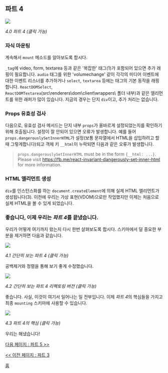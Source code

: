 ## 파트 4

[![](https://twisger.github.io/Under-the-hood-ReactJS/master/stack/images/4/part-4.svg)](https://twisger.github.io/Under-the-hood-ReactJS/master/stack/images/4/part-4.svg)

<em>4.0 파트 4 (클릭 가능)</em>

### 자식 마운팅

계속해서 `mount` 메소드를 알아보도록 합시다.

`_tag`에 video, form, textarea 등과 같은 '복잡한' 태그(1)가 포함되어 있으면 추가 래핑이 필요합니다. `audio` 태그를 위한 'volumechange' 같이 각각의 미디어 이벤트에 대한 이벤트 리스너를 추가하거나 `select`, `textarea` 등에는 태그의 기본 동작을 래핑합니다.
`ReactDOMSelect`, `ReactDOMTextarea`(src\renderers\dom\client\wrappers\ 폴더 내부)과 같은 엘리먼트를 위한 래퍼가 많이 있습니다. 지금의 경우는 단지 `div`이고, 추가 처리는 없습니다.

### Props 유효성 검사

다음으로, 유효성 검사 메서드는 단지 내부 `props`가 올바르게 설정되었는지를 확인하기 위해 호출됩니다. 설정이 잘 안되어 있으면 오류가 발생합니다. 예를 들어 `props.dangerouslySetInnerHTML`가 설정(보통 문자열에서 HTML을 삽입하려고 할 때 그렇게합니다)되고 객체 키 `__html`이 누락되면 다음과 같은 오류가 발생합니다.

> `props.dangerouslySetInnerHTML` must be in the form `{__html: ...}`.  Please visit https://fb.me/react-invariant-dangerously-set-inner-html for more information.

### HTML 엘리먼트 생성 

`div`를 인스턴스화를 하는 `document.createElement`에 의해 실제 HTML 엘리먼트가 생성됩니다(3). 이전에 우리는 가상 표현(VDOM)으로만 작업했지만 이제는 처음으로 실제 HTML을 볼 수 있게 되었습니다.


### 좋습니다, 이제 우리는 *파트 4*를 끝냈습니다.

우리가 어떻게 여기까지 왔는지 다시 한번 살펴보도록 합시다. 스키마에서 덜 중요한 부분을 제거하면 다음과 같습니다.

[![](https://twisger.github.io/Under-the-hood-ReactJS/master/stack/images/4/part-4-A.svg)](https://twisger.github.io/Under-the-hood-ReactJS/master/stack/images/4/part-4-A.svg)

<em>4.1 간단히 보는 파트 4 (클릭 가능)</em>

공백제거와 정렬을 통해 보기 좋게 수정했습니다.

[![](https://twisger.github.io/Under-the-hood-ReactJS/master/stack/images/4/part-4-B.svg)](https://twisger.github.io/Under-the-hood-ReactJS/master/stack/images/4/part-4-B.svg)

<em>4.2 간단히 보는 파트 4 리펙토링 버전 (클릭 가능)</em>

좋습니다. 사실, 이것이 여기서 일어나는 일 전부입니다. 이제 *파트 4*의 핵심들을 가지고 최종 `mounting` 스키마에 사용할 수 있습니다.

[![](https://twisger.github.io/Under-the-hood-ReactJS/master/stack/images/4/part-4-C.svg)](https://twisger.github.io/Under-the-hood-ReactJS/master/stack/images/4/part-4-C.svg)

<em>4.3 파트 4의 핵심 (클릭 가능)</em>

우리는 해냈습니다!


[다음 페이지 : 파트 5 >>](./Part-5.md)

[<< 이전 페이지 : 파트 3](./Part-3.md)


[홈](../../README.md)
